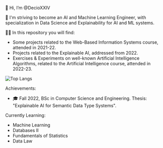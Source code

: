 👋 Hi, I’m @DecioXXIV

👀 I'm striving to become an AI and Machine Learning Engineer, with specialization in Data Science and Explainability for AI and ML systems.

👨‍💻 In this repository you will find:
  - Some projects related to the Web-Based Information Systems course, attended in 2021-22.
  - Projects related to the Explainable AI, addressed from 2022.
  - Exercises & Experiments on well-known Artificial Intelligence Algorithms, related to the Artificial Intelligence course, attended in 2022-23.
  
![Top Langs](https://github-readme-stats.vercel.app/api/top-langs/?username=DecioXXIV&layout=compact&hide=jupyter%20notebook)

Achievements:
  - 🎓 Fall 2022, BSc in Computer Science and Engineering. Thesis: "Explainable AI for Semantic Data Type Systems".

Currently Learning:
  - Machine Learning
  - Databases II 
  - Fundamentals of Statistics
  - Data Law

